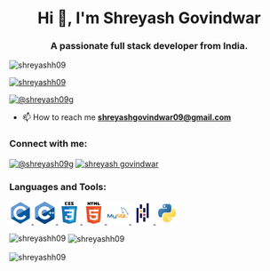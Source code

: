 <h1 align="center">Hi 👋, I'm Shreyash Govindwar</h1>
<h3 align="center">A passionate full stack developer from India.</h3>

<p align="left"> <img src="https://komarev.com/ghpvc/?username=shreyashh09&label=Profile%20views&color=0e75b6&style=flat" alt="shreyashh09" /> </p>

<p align="left"> <a href="https://github.com/ryo-ma/github-profile-trophy"><img src="https://github-profile-trophy.vercel.app/?username=shreyashh09" alt="shreyashh09" /></a> </p>

<p align="left"> <a href="https://twitter.com/@shreyash09g" target="blank"><img src="https://img.shields.io/twitter/follow/@shreyash09g?logo=twitter&style=for-the-badge" alt="@shreyash09g" /></a> </p>

- 📫 How to reach me **shreyashgovindwar09@gmail.com**

<h3 align="left">Connect with me:</h3>
<p align="left">
<a href="https://twitter.com/@shreyash09g" target="blank"><img align="center" src="https://raw.githubusercontent.com/rahuldkjain/github-profile-readme-generator/master/src/images/icons/Social/twitter.svg" alt="@shreyash09g" height="30" width="40" /></a>
<a href="https://linkedin.com/in/shreyash govindwar" target="blank"><img align="center" src="https://raw.githubusercontent.com/rahuldkjain/github-profile-readme-generator/master/src/images/icons/Social/linked-in-alt.svg" alt="shreyash govindwar" height="30" width="40" /></a>
</p>

<h3 align="left">Languages and Tools:</h3>
<p align="left"> <a href="https://www.cprogramming.com/" target="_blank" rel="noreferrer"> <img src="https://raw.githubusercontent.com/devicons/devicon/master/icons/c/c-original.svg" alt="c" width="40" height="40"/> </a> <a href="https://www.w3schools.com/cpp/" target="_blank" rel="noreferrer"> <img src="https://raw.githubusercontent.com/devicons/devicon/master/icons/cplusplus/cplusplus-original.svg" alt="cplusplus" width="40" height="40"/> </a> <a href="https://www.w3schools.com/css/" target="_blank" rel="noreferrer"> <img src="https://raw.githubusercontent.com/devicons/devicon/master/icons/css3/css3-original-wordmark.svg" alt="css3" width="40" height="40"/> </a> <a href="https://www.w3.org/html/" target="_blank" rel="noreferrer"> <img src="https://raw.githubusercontent.com/devicons/devicon/master/icons/html5/html5-original-wordmark.svg" alt="html5" width="40" height="40"/> </a> <a href="https://www.mysql.com/" target="_blank" rel="noreferrer"> <img src="https://raw.githubusercontent.com/devicons/devicon/master/icons/mysql/mysql-original-wordmark.svg" alt="mysql" width="40" height="40"/> </a> <a href="https://pandas.pydata.org/" target="_blank" rel="noreferrer"> <img src="https://raw.githubusercontent.com/devicons/devicon/2ae2a900d2f041da66e950e4d48052658d850630/icons/pandas/pandas-original.svg" alt="pandas" width="40" height="40"/> </a> <a href="https://www.python.org" target="_blank" rel="noreferrer"> <img src="https://raw.githubusercontent.com/devicons/devicon/master/icons/python/python-original.svg" alt="python" width="40" height="40"/> </a> </p>

<p><img align="left" src="https://github-readme-stats.vercel.app/api/top-langs?username=shreyashh09&show_icons=true&locale=en&layout=compact" alt="shreyashh09" /></p>

<p>&nbsp;<img align="center" src="https://github-readme-stats.vercel.app/api?username=shreyashh09&show_icons=true&locale=en" alt="shreyashh09" /></p>

<p><img align="center" src="https://github-readme-streak-stats.herokuapp.com/?user=shreyashh09&" alt="shreyashh09" /></p>
